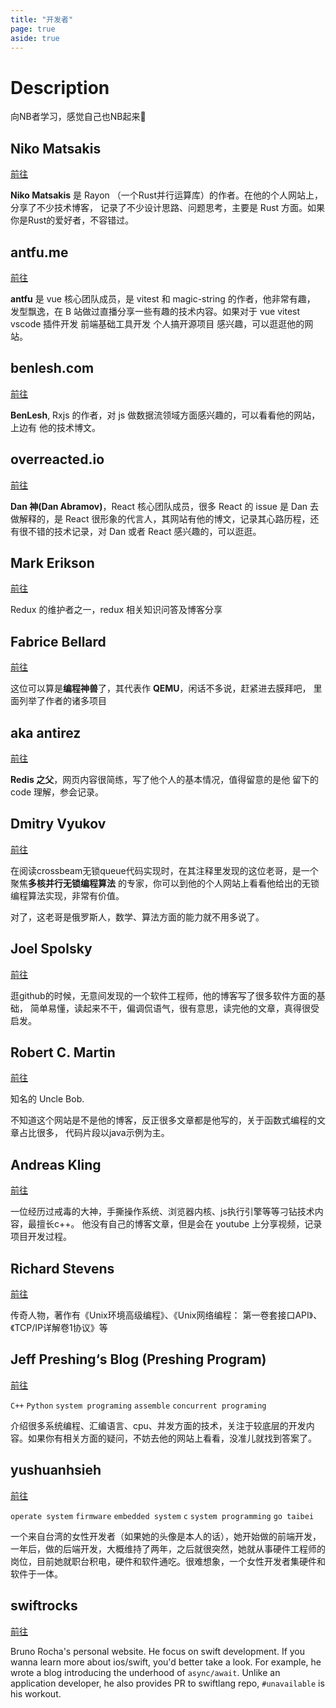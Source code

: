 ```yaml
---
title: "开发者"
page: true
aside: true
---
```


# Description
向NB者学习，感觉自己也NB起来🫠

## Niko Matsakis

[前往](https://smallcultfollowing.com/babysteps/categories/)

<LoadingPreviewCard url="https://smallcultfollowing.com/babysteps/categories/" />

**Niko Matsakis** 是 Rayon （一个Rust并行运算库）的作者。在他的个人网站上，分享了不少技术博客，
记录了不少设计思路、问题思考，主要是 Rust 方面。如果你是Rust的爱好者，不容错过。

## antfu.me

[前往](https://antfu.me)

<LoadingPreviewCard url="https://antfu.me" />

**antfu** 是 vue 核心团队成员，是 vitest 和 magic-string 的作者，他非常有趣，
发型飘逸，在 B 站做过直播分享一些有趣的技术内容。如果对于 vue vitest vscode
插件开发 前端基础工具开发 个人搞开源项目 感兴趣，可以逛逛他的网站。

## benlesh.com

[前往](https://benlesh.com)

<LoadingPreviewCard url="https://benlesh.com" />

**BenLesh**, Rxjs 的作者，对 js 做数据流领域方面感兴趣的，可以看看他的网站，上边有
他的技术博文。

## overreacted.io

[前往](https://overreacted.io)

<LoadingPreviewCard url="https://overreacted.io" />

**Dan 神(Dan Abramov)**，React 核心团队成员，很多 React 的 issue 是 Dan 去做解释的，是
React 很形象的代言人，其网站有他的博文，记录其心路历程，还有很不错的技术记录，对 Dan
或者 React 感兴趣的，可以逛逛。

## Mark Erikson

[前往](https://blog.isquaredsoftware.com/about)

<LoadingPreviewCard url="https://blog.isquaredsoftware.com/about" />

Redux 的维护者之一，redux 相关知识问答及博客分享

## Fabrice Bellard

[前往](https://bellard.org)

<LoadingPreviewCard url="https://bellard.org" />

这位可以算是**编程神兽**了，其代表作 **QEMU**，闲话不多说，赶紧进去膜拜吧，
里面列举了作者的诸多项目

## aka antirez

[前往](http://invece.org)

<LoadingPreviewCard url="http://invece.org" />

**Redis 之父**，网页内容很简练，写了他个人的基本情况，值得留意的是他
留下的 code 理解，参会记录。

## Dmitry Vyukov
[前往](https://www.1024cores.net/home/about-me)

<LoadingPreviewCard url="https://www.1024cores.net/home/about-me" />

在阅读crossbeam无锁queue代码实现时，在其注释里发现的这位老哥，是一个聚焦**多核并行无锁编程算法**
的专家，你可以到他的个人网站上看看他给出的无锁编程算法实现，非常有价值。

对了，这老哥是俄罗斯人，数学、算法方面的能力就不用多说了。


##  Joel Spolsky
[前往](https://www.joelonsoftware.com/category/reading-lists/rock-star-developer/)

逛github的时候，无意间发现的一个软件工程师，他的博客写了很多软件方面的基础，
简单易懂，读起来不干，偏调侃语气，很有意思，读完他的文章，真得很受启发。

## Robert C. Martin
[前往](https://blog.cleancoder.com/uncle-bob/2023/01/19/functional-classes-clojure.html)

知名的 Uncle Bob.

不知道这个网站是不是他的博客，反正很多文章都是他写的，关于函数式编程的文章占比很多，
代码片段以java示例为主。

## Andreas Kling
[前往](https://github.com/awesomekling)

一位经历过戒毒的大神，手撕操作系统、浏览器内核、js执行引擎等等刁钻技术内容，最擅长c++。
他没有自己的博客文章，但是会在 youtube 上分享视频，记录项目开发过程。


## Richard Stevens
[前往](http://www.kohala.com/start/)

传奇人物，著作有《Unix环境高级编程》、《Unix网络编程： 第一卷套接口API》、《TCP/IP详解卷1协议》等

## Jeff Preshing‘s Blog (Preshing Program)
[前往](https://preshing.com/)

`C++` `Python` `system programing` `assemble` `concurrent programing`

介绍很多系统编程、汇编语言、cpu、并发方面的技术，关注于较底层的开发内容。如果你有相关方面的疑问，不妨去他的网站上看看，没准儿就找到答案了。

## yushuanhsieh
[前往](https://yushuanhsieh.github.io/)

`operate system` `firmware` `embedded system` `c` `system programming` `go taibei`

一个来自台湾的女性开发者（如果她的头像是本人的话），她开始做的前端开发，一年后，做的后端开发，大概维持了两年，之后就很突然，她就从事硬件工程师的岗位，目前她就职台积电，硬件和软件通吃。很难想象，一个女性开发者集硬件和软件于一体。

## swiftrocks
[前往](https://swiftrocks.com/blog)

Bruno Rocha's personal website. He focus on swift development. If you wanna learn more about ios/swift, you'd better take a look. For example, he wrote a blog introducing the underhood of `async/await`. Unlike an application developer, he also provides PR to swiftlang repo, `#unavailable` is his workout.

<Giscus />
